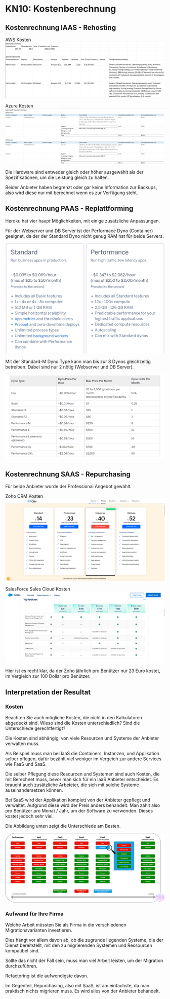 # KN10: Kostenberechnung

## Kostenrechnung IAAS - Rehosting

AWS Kosten
![AWS Pricing](<Screenshot 2025-01-17 141706.png>)

Azure Kosten
![Azure Pricing](<Screenshot 2025-01-17 141048.png>)

Die Hardware sind entweder gleich oder höher ausgewählt als der Spezifikationen, um die Leistung gleich zu halten.

Beider Anbieter haben begrenzt oder gar keine Information zur Backups, also wird diese nur mit berechnet wenn es zur Verfügung steht.

## Kostenrechnung PAAS - Replattforming

Heroku hat vier haupt Möglichkeiten, mit einige zusätzliche Anpassungen. 

Für der Webserver und DB Server ist der Performace Dyno (Container) geeignet, da der der Standard Dyno nicht genug RAM hat für beide Servers.

![Heruko](<Screenshot 2025-01-17 143239.png>)

Mit der Standard-M Dyno Type kann man bis zur 8 Dynos gleichzeitig betreiben. Dabei sind nur 2 nötig (Webserver und DB Server).

![Heroku Dyno Types](<Screenshot 2025-01-17 143305.png>)


## Kostenrechnung SAAS - Repurchasing

Für beide Anbieter wurde der Professional Angebot gewählt.

Zoho CRM Kosten
![Zoho CRM Pricing](<Screenshot 2025-01-17 153207.png>)

SalesForce Sales Cloud Kosten
![SalesForce Sales Cloud Pricing](<Screenshot 2025-01-17 153339.png>)

Hier ist es recht klar, da der Zoho jährlich pro Benützer nur 23 Euro kostet, im Vergleich zur 100 Dollar pro Benützer.

## Interpretation der Resultat

### Kosten
Beachten Sie auch mögliche Kosten, die nicht in den Kalkulatoren abgedeckt sind. Wieso sind die Kosten unterschiedlich? Sind die Unterschiede gerechtfertigt?

Die Kosten sind abhängig, von viele Resourcen und Systeme der Anbieter verwalten muss.

Als Beispiel muss man bei IaaS die Containers, Instanzen, und Applikation selber pflegen, dafür bezählt viel weniger im Vergeich zur andere Services wie FaaS und SaaS.

Die selber Pflegung diese Resourcen und Systemen sind auch Kosten, die mit Berechnet muss, bevor man sich für ein IaaS Anbieter entscheidet. Es braucht auch zusätzliche Arbeieter, die sich mit solche Systeme auseinandersetzen können.

Bei SaaS wird der Applikation komplett von der Anbieter gepflegt und verwaltet. Aufgrund diese wird der Preis anders behandelt. Man zählt also pro Benützer pro Monat / Jahr, um der Software zu verwenden. Dieses kostet jedoch sehr viel.

Die Abbildung unten zeigt die Unterschiede am Besten.

![Service Models](Servicemodelle.png)

### Aufwand für Ihre Firma
Welche Arbeit müssten Sie als Firma in die verschiedenen Migrationsvarianten investieren.

Dies hängt vor allem davon ab, ob die zugrunde liegenden Systeme, die der Dienst bereitstellt, mit den zu migrierenden Systemen und Ressourcen kompatibel sind.

Sollte das nicht der Fall sein, muss man viel Arbeit leisten, um der Migration durchzuführen.

Refactoring ist die aufwendigste davon.

Im Gegenteil, Repurchasing, also mit SaaS, ist am einfachste, da man praktisch nichts migrieren muss. Es wird alles von der Anbieter behandelt.